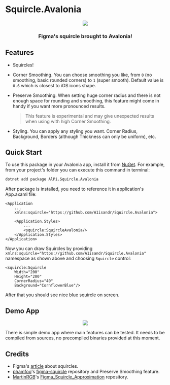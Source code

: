 # Squircle.Avalonia

<div align="center">
  <img src="https://github.com/user-attachments/assets/27ac857f-afbf-449b-a2af-7a6588fb5380">

  <h3>Figma's squircle brought to Avalonia!</h3>
</div>

## Features

- Squircles!
- Corner Smoothing. You can choose smoothing you like, from `0` (no smoothing, basic rounded corners) to `1` (super smooth). Default value is `0.6` which is closest to iOS icons shape.
- Preserve Smoothing. When setting huge corner radius and there is not enough space for rounding and smoothing, this feature might come in handy if you want more pronounced results.
  
  > This feature is experimental and may give unexpected results when using with high Corner Smoothing.
- Styling. You can apply any styling you want. Corner Radius, Background, Borders (although Thickness can only be uniform), etc.

## Quick Start

To use this package in your Avalonia app, install it from [NuGet](https://www.nuget.org/packages/AlPi.Squircle.Avalonia/). For example, from your project's folder you can execute this command in terminal:
``` bash
dotnet add package AlPi.Squircle.Avalonia
```
After package is installed, you need to reference it in application's App.axaml file:
``` xaml
<Application
    ...
    xmlns:squircle="https://github.com/A1isandr/Squircle.Avalonia">
    
    <Application.Styles>
        ...
        <squircle:SquircleAvalonia/>
    </Application.Styles>
</Application>
```
Now you can draw Squircles by providing `xmlns:squircle="https://github.com/A1isandr/Squircle.Avalonia"` namespace as shown above and choosing `Squircle` control:
``` xaml
<squircle:Squircle
    Width="200"
    Height="200"
    CornerRadius="40"
    Background="CornflowerBlue"/>
```
After that you should see nice blue squircle on screen.

## Demo App

<div align="center">
  <img src="https://github.com/user-attachments/assets/e78f581a-c8ca-486c-b69b-252b3bfed709">
</div>

There is simple demo app where main features can be tested. It needs to be compiled from sources, no precompiled binaries provided at this moment.

## Credits

- Figma's [article](https://figma.com/blog/desperately-seeking-squircles/) about squircles.
- [phamfoo](https://github.com/phamfoo)'s [figma-squircle](https://github.com/phamfoo/figma-squircle/) repository and Preserve Smoothing feature.
- [MartinRGB](https://github.com/MartinRGB)'s [Figma_Squircle_Approximation](https://github.com/MartinRGB/Figma_Squircles_Approximation) repository.
